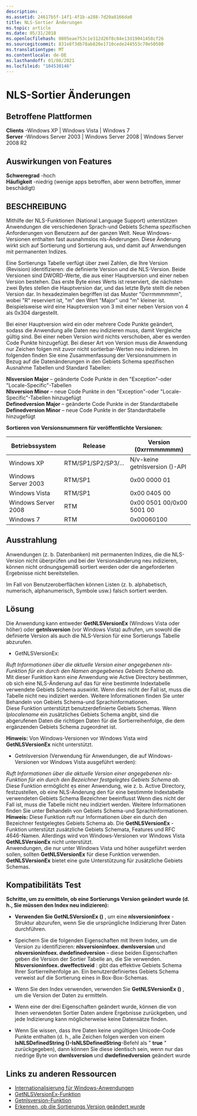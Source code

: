 ```yaml
---
description: .
ms.assetid: 24617b5f-14f1-4f1b-a288-7d20a8166da0
title: NLS-Sortier Änderungen
ms.topic: article
ms.date: 05/31/2018
ms.openlocfilehash: 0805eae753c1e312d26f8c84e13d19041458cf26
ms.sourcegitcommit: 831e8f3db78ab820e1710cede244553c70e50500
ms.translationtype: MT
ms.contentlocale: de-DE
ms.lasthandoff: 01/08/2021
ms.locfileid: "104530146"
---
```

# <a name="nls-sorting-changes"></a>NLS-Sortier Änderungen

## <a name="affected-platforms"></a>Betroffene Plattformen

 **Clients** -Windows XP \| Windows Vista \| Windows 7  
**Server** -Windows Server 2003 \| Windows Server 2008 \| Windows Server 2008 R2  










## <a name="feature-impact"></a>Auswirkungen von Features

 **Schweregrad** -hoch  
**Häufigkeit** -niedrig (wenige apps betroffen, aber wenn betroffen, immer beschädigt)  


## <a name="description"></a>BESCHREIBUNG

Mithilfe der NLS-Funktionen (National Language Support) unterstützen Anwendungen die verschiedenen Sprach-und Gebiets Schema spezifischen Anforderungen von Benutzern auf der ganzen Welt. Neue Windows-Versionen enthalten fast ausnahmslos nls-Änderungen. Diese Änderung wirkt sich auf Sortierung und Sortierung aus, und damit auf Anwendungen mit permanenten Indizes.

Eine Sortierungs Tabelle verfügt über zwei Zahlen, die Ihre Version (Revision) identifizieren: die definierte Version und die NLS-Version. Beide Versionen sind DWORD-Werte, die aus einer Hauptversion und einer neben Version bestehen. Das erste Byte eines Werts ist reserviert, die nächsten zwei Bytes stellen die Hauptversion dar, und das letzte Byte stellt die neben Version dar. In hexadezimalen begriffen ist das Muster "0xrrmmmmmm", wobei "R" reserviert ist, "m" den Wert "Major" und "m" kleiner ist. Beispielsweise wird eine Hauptversion von 3 mit einer neben Version von 4 als 0x304 dargestellt.

Bei einer Hauptversion wird ein oder mehrere Code Punkte geändert, sodass die Anwendung alle Daten neu indizieren muss, damit Vergleiche gültig sind. Bei einer neben Version wird nichts verschoben, aber es werden Code Punkte hinzugefügt. Bei dieser Art von Version muss die Anwendung nur Zeichen folgen mit zuvor nicht sortierbar-Werten neu indizieren. Im folgenden finden Sie eine Zusammenfassung der Versionsnummern in Bezug auf die Datenänderungen in den Gebiets Schema spezifischen Ausnahme Tabellen und Standard Tabellen:

**Nlsversion Major** – geänderte Code Punkte in den "Exception"-oder "Locale-Specific"-Tabellen  
**Nlsversion Minor** – neue Code Punkte in den "Exception"-oder "Locale-Specific"-Tabellen hinzugefügt  
**Definedversion Major** – geänderte Code Punkte in der Standardtabelle  
**Definedversion Minor** – neue Code Punkte in der Standardtabelle hinzugefügt  


**Sortieren von Versionsnummern für veröffentlichte Versionen:**



| Betriebssystem    | Release           | Version (0xrrmmmmmm)         |
|---------------------|-------------------|------------------------------|
| Windows XP          | RTM/SP1/SP2/SP3/... | N/v-keine getnlsversion ()-API |
| Windows Server 2003 | RTM/SP1           | 0x00 0000 01                 |
| Windows Vista       | RTM/SP1           | 0x00 0405 00                 |
| Windows Server 2008 | RTM               | 0x00 0501 00/0x00 5001 00  |
| Windows 7           | RTM               | 0x00060100                   |



 

## <a name="manifestation"></a>Ausstrahlung

Anwendungen (z. b. Datenbanken) mit permanenten Indizes, die die NLS-Version nicht überprüfen und bei der Versionsänderung neu indizieren, können nicht ordnungsgemäß sortiert werden oder die angeforderten Ergebnisse nicht bereitstellen.

Im Fall von Benutzeroberflächen können Listen (z. b. alphabetisch, numerisch, alphanumerisch, Symbole usw.) falsch sortiert werden.

## <a name="solution"></a>Lösung

Die Anwendung kann entweder **GetNLSVersionEx** (Windows Vista oder höher) oder **getnlsversion** (vor Windows Vista) aufrufen, um sowohl die definierte Version als auch die NLS-Version für eine Sortierungs Tabelle abzurufen.

-   GetNLSVersionEx:

*Ruft Informationen über die aktuelle Version einer angegebenen nls-Funktion für ein durch den Namen angegebenes Gebiets Schema ab.*  
Mit dieser Funktion kann eine Anwendung wie Active Directory bestimmen, ob sich eine NLS-Änderung auf das für eine bestimmte Indextabelle verwendete Gebiets Schema auswirkt. Wenn dies nicht der Fall ist, muss die Tabelle nicht neu indiziert werden. Weitere Informationen finden Sie unter Behandeln von Gebiets Schema-und Sprachinformationen.  
Diese Funktion unterstützt benutzerdefinierte Gebiets Schemas. Wenn *lplocalename* ein zusätzliches Gebiets Schema angibt, sind die abgerufenen Daten die richtigen Daten für die Sortierreihenfolge, die dem ergänzenden Gebiets Schema zugeordnet ist.  

**Hinweis:** Von Windows-Versionen vor Windows Vista wird **GetNLSVersionEx** nicht unterstützt.  


-   Getnlsversion (Verwendung für Anwendungen, die auf Windows-Versionen vor Windows Vista ausgeführt werden):

*Ruft Informationen über die aktuelle Version einer angegebenen nls-Funktion für ein durch den Bezeichner festgelegtes Gebiets Schema ab.*  
Diese Funktion ermöglicht es einer Anwendung, wie z. b. Active Directory, festzustellen, ob eine NLS-Änderung den für eine bestimmte Indextabelle verwendeten Gebiets Schema Bezeichner beeinflusst Wenn dies nicht der Fall ist, muss die Tabelle nicht neu indiziert werden. Weitere Informationen finden Sie unter Behandeln von Gebiets Schema-und Sprachinformationen.  
**Hinweis:** Diese Funktion ruft nur Informationen über ein durch den Bezeichner festgelegtes Gebiets Schema ab. Die **GetNLSVersionEx** -Funktion unterstützt zusätzliche Gebiets Schemata, Features und RFC 4646-Namen. Allerdings wird von Windows-Versionen vor Windows Vista **GetNLSVersionEx** nicht unterstützt.  
Anwendungen, die nur unter Windows Vista und höher ausgeführt werden sollen, sollten **GetNLSVersionEx** für diese Funktion verwenden. **GetNLSVersionEx** bietet eine gute Unterstützung für zusätzliche Gebiets Schemas.  


## <a name="compatibility-test"></a>Kompatibilitäts Test

**Schritte, um zu ermitteln, ob eine Sortierungs Version geändert wurde (d. h., Sie müssen den Index neu indizieren):**

-   **Verwenden Sie GetNLSVersionEx ()** , um eine **nlsversioninfoex** -Struktur abzurufen, wenn Sie die ursprüngliche Indizierung Ihrer Daten durchführen.
-   Speichern Sie die folgenden Eigenschaften mit Ihrem Index, um die Version zu identifizieren:  **nlsversioninfoex. dwnlsversion** und **nlsversioninfoex. dwdefinedversion** – diese beiden Eigenschaften geben die Version der Sortier Tabelle an, die Sie verwenden.  
    **Nlsversioninfoex. dweffectiveid** : gibt das effektive Gebiets Schema Ihrer Sortierreihenfolge an. Ein benutzerdefiniertes Gebiets Schema verweist auf die Sortierung eines in Box-Box-Schemas.  
    
-   Wenn Sie den Index verwenden, verwenden Sie **GetNLSVersionEx ()** , um die Version der Daten zu ermitteln.
-   Wenn eine der drei Eigenschaften geändert wurde, können die von Ihnen verwendeten Sortier Daten andere Ergebnisse zurückgeben, und jede Indizierung kann möglicherweise keine Datensätze finden.
-   Wenn Sie wissen, dass Ihre Daten keine ungültigen Unicode-Code Punkte enthalten (d. h., alle Zeichen folgen werden von einem **IsNLSDefinedString ()-IsNLSDefinedString**-Befehl als " **true** " zurückgegeben), dann können Sie diese identisch sein, wenn nur das niedrige Byte von **dwnlsversion** und **dwdefinedversion** geändert wurde

## <a name="links-to-other-resources"></a>Links zu anderen Ressourcen

-   [Internationalisierung für Windows-Anwendungen](../intl/international-support.md)
-   [GetNLSVersionEx-Funktion](/windows/win32/api/winnls/nf-winnls-getnlsversionex)
-   [Getnlsversion-Funktion](/windows/win32/api/winnls/nf-winnls-getnlsversion)
-   [Erkennen, ob die Sortierungs Version geändert wurde](/archive/blogs/shawnste/)

 

 
